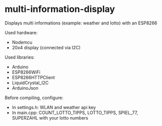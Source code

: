 # multi-information-display
Displays multi informations (example: weather and lotto) with an ESP8266

Used hardware:
* Nodemcu
* 20x4 display (connected via I2C)

Used libraries:
* Arduino
* ESP8266WiFi
* ESP8266HTTPClient
* LiquidCrystal_I2C
* ArduinoJson

Before compiling, configure:
* In settings.h: WLAN and weather api key
* In main.cpp: COUNT_LOTTO_TIPPS, LOTTO_TIPPS, SPIEL_77, SUPERZAHL with your lotto numbers
